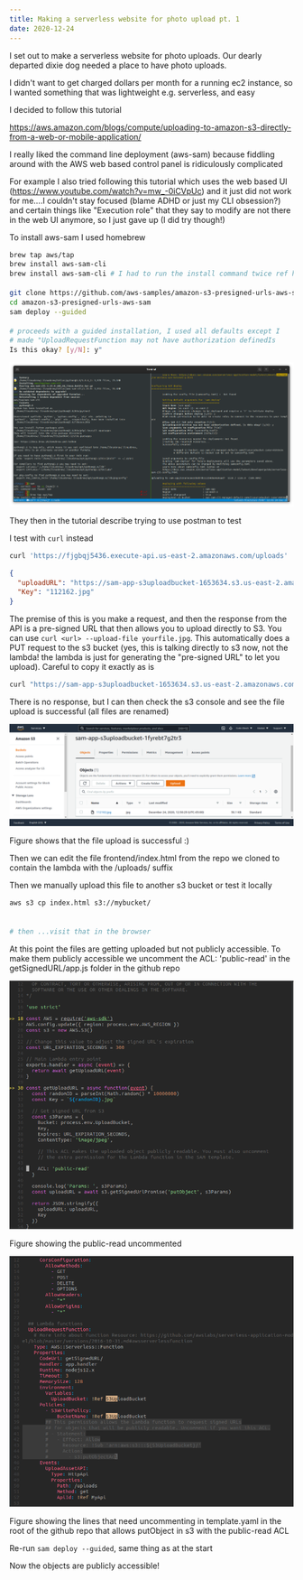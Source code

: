 ```yaml
---
title: Making a serverless website for photo upload pt. 1
date: 2020-12-24
---
```


I set out to make a serverless website for photo uploads. Our dearly departed
dixie dog needed a place to have photo uploads.

I didn't want to get charged dollars per month for a running ec2 instance, so I
wanted something that was lightweight e.g. serverless, and easy

I decided to follow this tutorial

https://aws.amazon.com/blogs/compute/uploading-to-amazon-s3-directly-from-a-web-or-mobile-application/

I really liked the command line deployment (aws-sam) because fiddling around
with the AWS web based control panel is ridiculously complicated

For example I also tried following this tutorial which uses the web based UI
(https://www.youtube.com/watch?v=mw_-0iCVpUc) and it just did not work for
me....I couldn't stay focused (blame ADHD or just my CLI obsession?) and certain
things like "Execution role" that they say to modify are not there in the web UI
anymore, so I just gave up (I did try though!)

To install aws-sam I used homebrew

```sh
brew tap aws/tap
brew install aws-sam-cli
brew install aws-sam-cli # I had to run the install command twice ref https://github.com/aws/aws-sam-cli/issues/2320#issuecomment-721414971

git clone https://github.com/aws-samples/amazon-s3-presigned-urls-aws-sam
cd amazon-s3-presigned-urls-aws-sam
sam deploy --guided

# proceeds with a guided installation, I used all defaults except I
# made "UploadRequestFunction may not have authorization definedIs
Is this okay? [y/N]: y"
```

![](/media/638408397901987840_0.png)

They then in the tutorial describe trying to use postman to test

I test with `curl` instead

```sh
curl 'https://fjgbqj5436.execute-api.us-east-2.amazonaws.com/uploads'

```

```json
{
  "uploadURL": "https://sam-app-s3uploadbucket-1653634.s3.us-east-2.amazonaws.com/112162.jpg?Content-Type=image%2Fjpeg&X-Amz-Algorithm=AWS4-HMAC-SHA256&X-Amz-Credential=xxx&X-Amz-Date=20201224T174804Z&X-Amz-Expires=300&X-Amz-Security-Token=yyy&X-Amz-SignedHeaders=host",
  "Key": "112162.jpg"
}
```

The premise of this is you make a request, and then the response from the API is
a pre-signed URL that then allows you to upload directly to S3. You can use
`curl <url> --upload-file yourfile.jpg`. This automatically does a PUT request
to the s3 bucket (yes, this is talking directly to s3 now, not the lambda! the
lambda is just for generating the "pre-signed URL" to let you upload). Careful
to copy it exactly as is

```sh
curl "https://sam-app-s3uploadbucket-1653634.s3.us-east-2.amazonaws.com/112162.jpg?Content-Type=image%2Fjpeg&X-Amz-Algorithm=AWS4-HMAC-SHA256&X-Amz-Credential=xxx&X-Amz-Date=20201224T174804Z&X-Amz-Expires=300&X-Amz-Security-Token=yyy&X-Amz-SignedHeaders=host" --upload-file test.jpg
```

There is no response, but I can then check the s3 console and see the file
upload is successful (all files are renamed)

![](/media/638408397901987840_1.png)

Figure shows that the file upload is successful :)

Then we can edit the file frontend/index.html from the repo we cloned to contain
the lambda with the /uploads/ suffix

Then we manually upload this file to another s3 bucket or test it locally

```sh
aws s3 cp index.html s3://mybucket/


# then ...visit that in the browser
```

At this point the files are getting uploaded but not publicly accessible. To
make them publicly accessible we uncomment the ACL: 'public-read' in the
getSignedURL/app.js folder in the github repo

![](/media/638408397901987840_3.png)

Figure showing the public-read uncommented

![](/media/638408397901987840_4.png)

Figure showing the lines that need uncommenting in template.yaml in the root of
the github repo that allows putObject in s3 with the public-read ACL

Re-run `sam deploy --guided`, same thing as at the start

Now the objects are publicly accessible!

